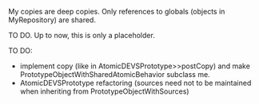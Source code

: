 My copies are deep copies. Only references to globals (objects in MyRepository) are shared.

TO DO. Up to now, this is only a placeholder.

TO DO: 
- implement copy (like in AtomicDEVSPrototype>>postCopy) and make PrototypeObjectWithSharedAtomicBehavior subclass me.
- AtomicDEVSPrototype refactoring (sources need not to be maintained when inheriting from PrototypeObjectWithSources)


